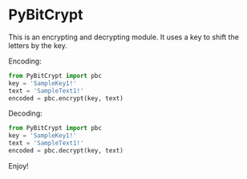 # PyBitCrypt

This is an encrypting and decrypting module. 
It uses a key to shift the letters by the key.

Encoding:

```python
from PyBitCrypt import pbc
key = 'SampleKey1!'
text = 'SampleText1!'
encoded = pbc.encrypt(key, text)
```

Decoding:
```python
from PyBitCrypt import pbc
key = 'SampleKey1!'
text = 'SampleText1!'
encoded = pbc.decrypt(key, text)
```

Enjoy!
